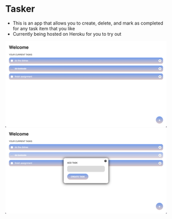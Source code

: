 # Tasker
- This is an app that allows you to create, delete, and mark as completed for any task item that you like
- Currently being hosted on Heroku for you to try out

![Example](1.png)
![Example](2.png)
